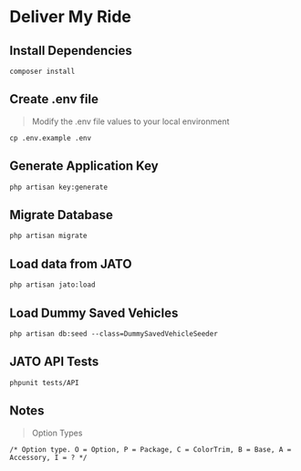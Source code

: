 # Deliver My Ride

## Install Dependencies
```
composer install
```

## Create .env file
> Modify the .env file values to your local environment
```
cp .env.example .env
```


## Generate Application Key
```
php artisan key:generate
```

## Migrate Database
```
php artisan migrate
```

## Load data from JATO
```
php artisan jato:load 
```

## Load Dummy Saved Vehicles
```
php artisan db:seed --class=DummySavedVehicleSeeder
```

## JATO API Tests
```
phpunit tests/API
```

## Notes
> Option Types
```
/* Option type. O = Option, P = Package, C = ColorTrim, B = Base, A = Accessory, I = ? */
```
